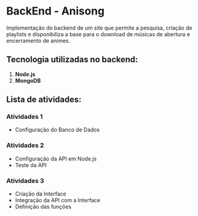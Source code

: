 # BackEnd - Anisong

Implementação do backend de um site que permite a pesquisa, criação de playlists e disponibiliza a base para o download de músicas de abertura e encerramento de animes.

## Tecnologia utilizadas no backend:
1. **Node.js**
2. **MongoDB**

## Lista de atividades: 

### Atividades 1
- Configuração do Banco de Dados

### Atividades 2
- Configuração da API em Node.js
- Teste da API

### Atividades 3
- Criação da Interface
- Integração da API com a Interface
- Definição das funções
